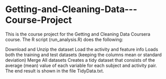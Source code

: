 # Getting-and-Cleaning-Data---Course-Project

This is the course project for the Getting and Cleaning Data Coursera course. The R script (run_analysis.R) does the following:

Download and Unzip the dataset 
Load the activity and feature info
Loads both the training and test datasets (keeping the columns mean or standard deviation)
Merge All datasets
Creates a tidy dataset that consists of the average (mean) value of each variable for each subject and activity pair.
The end result is shown in the file TidyData.txt.
